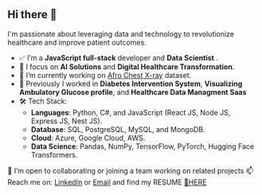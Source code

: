 ## Hi there 👋

I'm passionate about leveraging data and technology to revolutionize healthcare and improve patient outcomes.

- ✅ I’m a **JavaScript full-stack** developer and **Data Scientist** .
- 🌱 I focus on **AI Solutions** and **Digital Healthcare Transformation**.
- 🩻 I’m currently working on [Afro Chest X-ray](https://github.com/asmelashteka/Afro-Chest-X-ray) dataset.
- 🏩 Previously I worked in **Diabetes Intervention System**, **Visualizing Ambulatory Glucose profile**, and **Healthcare Data Managment Saas**
- 🛠️ Tech Stack:
  - **Languages**: Python, C#, and JavaScript (React JS, Node JS, Express JS, Nest JS).
  - **Database**: SQL, PostgreSQL, MySQL, and MongoDB.
  - **Cloud**: Azure, Google Cloud, AWS.
  - **Data Science**: Pandas, NumPy, TensorFlow, PyTorch, Hugging Face Transformers.

<!-- 🪪 I'm full-stack developer with 5 years of experience, played a key role in developing enterprise-level applications, including digital health solutions such as Diabetes Intervention System and healthcare data server management Saas. And, as a data scientist, my experience involves processing Glucose and DICOM images of X-ray, CT, and MRI, creating baseline ML models, and evaluating translation systems with a patient discharge prescription. This exposure has motivated me to focus on digital healthcare transformation and AI solutions. -->

👯 I’m open to collaborating or joining a team working on related projects
📫 Reach me on: [LinkedIn](https://www.linkedin.com/in/negasi-haile-abadi/) or [Email](https://mail.google.com/mail/?extsrc=mailto&url=mailto:negasihaile19@gmail.com) and find my RESUME [📂HERE](https://github.com/NegasiHaile/negasihaile/blob/main/RESUME.md)

<!--
**NegasiHaile/negasihaile** is a ✨ special ✨ repository because its `README.md` (this file) appears on your GitHub profile.

Here are some ideas to get you started:

- 🔭 I’m currently working on ...
- 🌱 I’m currently learning ...
- 👯 I’m looking to collaborate on ...
- 🤔 I’m looking for help with ...
- 💬 Ask me about ...
- 📫 How to reach me: ...
- 😄 Pronouns: ...
- ⚡ Fun fact: ...
-->
